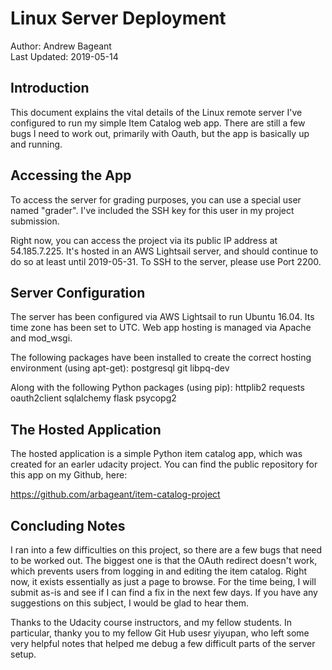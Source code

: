 # Linux Server Deployment
Author: Andrew Bageant\
Last Updated: 2019-05-14

## Introduction

This document explains the vital details of the Linux remote server I've configured
to run my simple Item Catalog web app. There are still a few bugs I need to work
out, primarily with Oauth, but the app is basically up and running.

## Accessing the App
To access the server for grading purposes, you can use a special user named
"grader". I've included the SSH key for this user in my project submission.

Right now, you can access the project via its public IP address at 54.185.7.225.
It's hosted in an AWS Lightsail server, and should continue to do so at least until
2019-05-31. To SSH to the server, please use Port 2200.

## Server Configuration
The server has been configured via AWS Lightsail to run Ubuntu 16.04. Its
time zone has been set to UTC. Web app hosting is managed via Apache and mod_wsgi.

The following packages have been installed to create the correct
hosting environment (using apt-get):
postgresql
git
libpq-dev

Along with the following Python packages (using pip):
httplib2
requests
oauth2client
sqlalchemy
flask
psycopg2


## The Hosted Application
The hosted application is a simple Python item catalog app, which was created
for an earler udacity project. You can find the public repository for this
app on my Github, here:

https://github.com/arbageant/item-catalog-project

## Concluding Notes
I ran into a few difficulties on this project, so there are a few bugs that
need to be worked out. The biggest one is that the OAuth redirect doesn't work,
which prevents users from logging in and editing the item catalog. Right now,
it exists essentially as just a page to browse. For the time being, I will
submit as-is and see if I can find a fix in the next few days. If you have
any suggestions on this subject, I would be glad to hear them.

Thanks to the Udacity course instructors, and my fellow students. In particular,
thanky you to my fellow Git Hub usesr yiyupan, who left some very helpful notes
that helped me debug a few difficult parts of the server setup.
